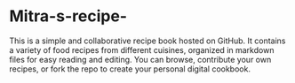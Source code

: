 # Mitra-s-recipe-
This is a simple and collaborative recipe book hosted on GitHub. It contains a variety of food recipes from different cuisines, organized in markdown files for easy reading and editing. You can browse, contribute your own recipes, or fork the repo to create your personal digital cookbook.
